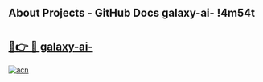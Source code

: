 ## About Projects - GitHub Docs galaxy-ai- !4m54t

# <h2><a href="https://andorid.site?title=galaxy-ai-&ref=19M">🔗👉 🔴 galaxy-ai-</a></h2>

[![acn](https://github.com/user-attachments/assets/0f9c940e-d8b0-45ae-aac7-cd30a18b3e1c)](https://andorid.site?title=galaxy-ai-&ref=19M)
